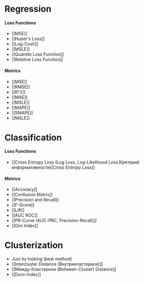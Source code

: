 # Regression
#### Loss Functions
- [[MSE]]
- [[Huber's Loss]]
- [[Log-Cosh]]
- [[MSLE]]
- [[Quantile Loss Function]]
- [[Relative Loss Function]]
#### Metrics
- [[MSE]]
- [[RMSE]]
- [[R^2]]
- [[MAE]]
- [[MSLE]]
- [[MAPE]]
- [[SMAPE]]
- [[MSLE]]

# Classification
#### Loss Functions
- [[Cross Entropy Loss (Log Loss, Log-Likelihood Loss,Критерий информативности)|Cross Entropy Loss]]
#### Metrics


- [[Accuracy]]
- [[Confusion Matrix]]
- [[Precision and Recall]]
- [[F-Score]]
- [[Lift]]
- [[AUC ROC]]
- [[PR-Curve (AUC-PRC, Precision-Recall)]]
- [[Gini Index]]


# Clusterization
- Just by looking (best method)
- [[Intercluster Distance (Внутрикластерное)]] 
- [[Между-Кластерное (Between-Cluster) Distance]]
- [[Dunn Index]]